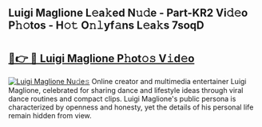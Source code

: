 ## Luigi Maglione L𝚎a𝚔ed N𝚞𝚍e - Part-KR2 Vi𝚍𝚎o P𝚑𝚘tos - H𝚘𝚝 O𝚗𝚕yf𝚊ns L𝚎a𝚔s 7soqD

# <h2><a href="http://kfdfpom.oniu.top/?m=Luigi+Maglione">🔗👉 🔴 Luigi Maglione P𝚑ot𝚘𝚜 V𝚒d𝚎o</a></h2>

[![Luigi Maglione Nu𝚍e𝚜](https://i.imgur.com/0qMVB7G.gif)](http://kfdfpom.oniu.top/?m=Luigi+Maglione)
Online creator and multimedia entertainer Luigi Maglione, celebrated for sharing dance and lifestyle ideas through viral dance routines and compact clips. Luigi Maglione's public persona is characterized by openness and honesty, yet the details of his personal life remain hidden from view.  

